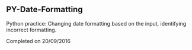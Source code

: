 
## PY-Date-Formatting

Python practice: Changing date formatting based on the input, identifying incorrect formatting.

Completed on 20/09/2016
